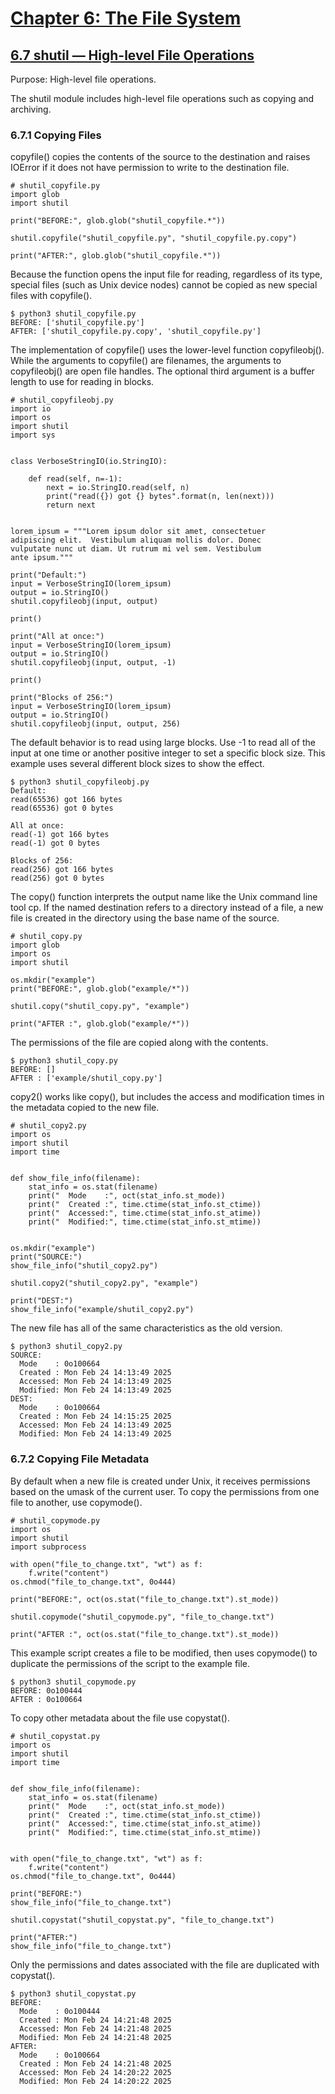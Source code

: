 # [Chapter 6: The File System](https://pymotw.com/3/file_access.html)

## [6.7 shutil — High-level File Operations](https://pymotw.com/3/shutil/index.html)

Purpose:	High-level file operations.

The shutil module includes high-level file operations such as copying and archiving.

### 6.7.1 Copying Files

copyfile() copies the contents of the source to the destination and raises IOError if it does not have permission to write to the destination file.

```
# shutil_copyfile.py
import glob
import shutil

print("BEFORE:", glob.glob("shutil_copyfile.*"))

shutil.copyfile("shutil_copyfile.py", "shutil_copyfile.py.copy")

print("AFTER:", glob.glob("shutil_copyfile.*"))
```

Because the function opens the input file for reading, regardless of its type, special files (such as Unix device nodes) cannot be copied as new special files with copyfile().

```
$ python3 shutil_copyfile.py
BEFORE: ['shutil_copyfile.py']
AFTER: ['shutil_copyfile.py.copy', 'shutil_copyfile.py']
```

The implementation of copyfile() uses the lower-level function copyfileobj(). While the arguments to copyfile() are filenames, the arguments to copyfileobj() are open file handles. The optional third argument is a buffer length to use for reading in blocks.

```
# shutil_copyfileobj.py
import io
import os
import shutil
import sys


class VerboseStringIO(io.StringIO):

    def read(self, n=-1):
        next = io.StringIO.read(self, n)
        print("read({}) got {} bytes".format(n, len(next)))
        return next


lorem_ipsum = """Lorem ipsum dolor sit amet, consectetuer
adipiscing elit.  Vestibulum aliquam mollis dolor. Donec
vulputate nunc ut diam. Ut rutrum mi vel sem. Vestibulum
ante ipsum."""

print("Default:")
input = VerboseStringIO(lorem_ipsum)
output = io.StringIO()
shutil.copyfileobj(input, output)

print()

print("All at once:")
input = VerboseStringIO(lorem_ipsum)
output = io.StringIO()
shutil.copyfileobj(input, output, -1)

print()

print("Blocks of 256:")
input = VerboseStringIO(lorem_ipsum)
output = io.StringIO()
shutil.copyfileobj(input, output, 256)
```

The default behavior is to read using large blocks. Use -1 to read all of the input at one time or another positive integer to set a specific block size. This example uses several different block sizes to show the effect.

```
$ python3 shutil_copyfileobj.py
Default:
read(65536) got 166 bytes
read(65536) got 0 bytes

All at once:
read(-1) got 166 bytes
read(-1) got 0 bytes

Blocks of 256:
read(256) got 166 bytes
read(256) got 0 bytes
```

The copy() function interprets the output name like the Unix command line tool cp. If the named destination refers to a directory instead of a file, a new file is created in the directory using the base name of the source.

```
# shutil_copy.py
import glob
import os
import shutil

os.mkdir("example")
print("BEFORE:", glob.glob("example/*"))

shutil.copy("shutil_copy.py", "example")

print("AFTER :", glob.glob("example/*"))
```

The permissions of the file are copied along with the contents.

```
$ python3 shutil_copy.py
BEFORE: []
AFTER : ['example/shutil_copy.py']
```

copy2() works like copy(), but includes the access and modification times in the metadata copied to the new file.

```
# shutil_copy2.py
import os
import shutil
import time


def show_file_info(filename):
    stat_info = os.stat(filename)
    print("  Mode    :", oct(stat_info.st_mode))
    print("  Created :", time.ctime(stat_info.st_ctime))
    print("  Accessed:", time.ctime(stat_info.st_atime))
    print("  Modified:", time.ctime(stat_info.st_mtime))


os.mkdir("example")
print("SOURCE:")
show_file_info("shutil_copy2.py")

shutil.copy2("shutil_copy2.py", "example")

print("DEST:")
show_file_info("example/shutil_copy2.py")
```

The new file has all of the same characteristics as the old version.

```
$ python3 shutil_copy2.py
SOURCE:
  Mode    : 0o100664
  Created : Mon Feb 24 14:13:49 2025
  Accessed: Mon Feb 24 14:13:49 2025
  Modified: Mon Feb 24 14:13:49 2025
DEST:
  Mode    : 0o100664
  Created : Mon Feb 24 14:15:25 2025
  Accessed: Mon Feb 24 14:13:49 2025
  Modified: Mon Feb 24 14:13:49 2025
```

### 6.7.2 Copying File Metadata

By default when a new file is created under Unix, it receives permissions based on the umask of the current user. To copy the permissions from one file to another, use copymode().

```
# shutil_copymode.py
import os
import shutil
import subprocess

with open("file_to_change.txt", "wt") as f:
    f.write("content")
os.chmod("file_to_change.txt", 0o444)

print("BEFORE:", oct(os.stat("file_to_change.txt").st_mode))

shutil.copymode("shutil_copymode.py", "file_to_change.txt")

print("AFTER :", oct(os.stat("file_to_change.txt").st_mode))
```

This example script creates a file to be modified, then uses copymode() to duplicate the permissions of the script to the example file.

```
$ python3 shutil_copymode.py
BEFORE: 0o100444
AFTER : 0o100664
```

To copy other metadata about the file use copystat().

```
# shutil_copystat.py
import os
import shutil
import time


def show_file_info(filename):
    stat_info = os.stat(filename)
    print("  Mode    :", oct(stat_info.st_mode))
    print("  Created :", time.ctime(stat_info.st_ctime))
    print("  Accessed:", time.ctime(stat_info.st_atime))
    print("  Modified:", time.ctime(stat_info.st_mtime))


with open("file_to_change.txt", "wt") as f:
    f.write("content")
os.chmod("file_to_change.txt", 0o444)

print("BEFORE:")
show_file_info("file_to_change.txt")

shutil.copystat("shutil_copystat.py", "file_to_change.txt")

print("AFTER:")
show_file_info("file_to_change.txt")
```

Only the permissions and dates associated with the file are duplicated with copystat().

```
$ python3 shutil_copystat.py
BEFORE:
  Mode    : 0o100444
  Created : Mon Feb 24 14:21:48 2025
  Accessed: Mon Feb 24 14:21:48 2025
  Modified: Mon Feb 24 14:21:48 2025
AFTER:
  Mode    : 0o100664
  Created : Mon Feb 24 14:21:48 2025
  Accessed: Mon Feb 24 14:20:22 2025
  Modified: Mon Feb 24 14:20:22 2025
```